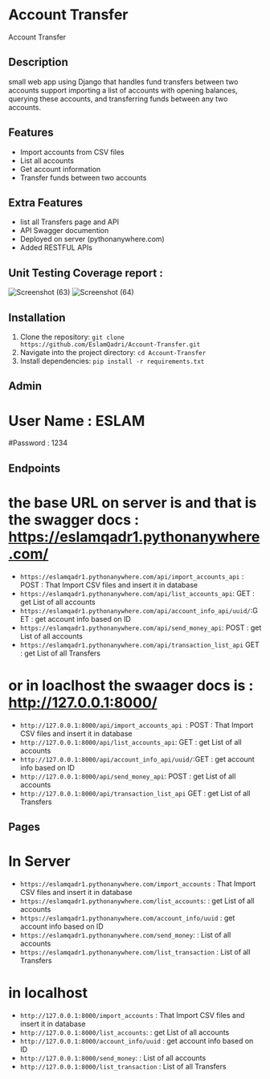 # Account Transfer

Account Transfer

## Description

small web app using Django that handles fund transfers between two accounts support importing a list of accounts with opening balances, querying these accounts, and transferring funds between any two accounts.

## Features

- Import accounts from CSV files
- List all accounts 
- Get account information
- Transfer funds between two accounts

## Extra Features

- list all Transfers page and API
- API Swagger documention
- Deployed on server (pythonanywhere.com)
- Added RESTFUL APIs
  
## Unit Testing Coverage report :
![Screenshot (63)](https://github.com/user-attachments/assets/6a24f049-49bb-47b5-a11c-08dd136fa9b8)
![Screenshot (64)](https://github.com/user-attachments/assets/b2192fcf-9b0f-47b5-a7b1-467810056877)

## Installation

1. Clone the repository: `git clone https://github.com/EslamQadri/Account-Transfer.git `
2. Navigate into the project directory: `cd Account-Transfer `
3. Install dependencies: `pip install -r requirements.txt`

## Admin 
# User Name : ESLAM
#Password :   1234 

## Endpoints

# the base URL on server is  and that is the swagger docs : https://eslamqadr1.pythonanywhere.com/ 

- `https://eslamqadr1.pythonanywhere.com/api/import_accounts_api` :  POST : That Import CSV files and insert it in database 
- `https://eslamqadr1.pythonanywhere.com/api/list_accounts_api`:     GET : get List of all accounts 
- `https://eslamqadr1.pythonanywhere.com/api/account_info_api/uuid/`:GET : get account info based on ID
- `https://eslamqadr1.pythonanywhere.com/api/send_money_api`:        POST : get List of all accounts
- `https://eslamqadr1.pythonanywhere.com/api/transaction_list_api`   GET : get List of all Transfers


# or in loaclhost the swaager docs is : http://127.0.0.1:8000/

- `http://127.0.0.1:8000/api/import_accounts_api `:  POST : That Import CSV files and insert it in database 
- `http://127.0.0.1:8000/api/list_accounts_api`:     GET : get List of all accounts 
- `http://127.0.0.1:8000/api/account_info_api/uuid/`:GET : get account info based on ID
- `http://127.0.0.1:8000/api/send_money_api`:        POST : get List of all accounts 
- `http://127.0.0.1:8000/api/transaction_list_api`   GET : get List of all Transfers


## Pages 

# In Server 

- `https://eslamqadr1.pythonanywhere.com/import_accounts` :     That Import CSV files and insert it in database 
- `https://eslamqadr1.pythonanywhere.com/list_accounts`:      : get List of all accounts 
- `https://eslamqadr1.pythonanywhere.com/account_info/uuid` :   get account info based on ID
- `https://eslamqadr1.pythonanywhere.com/send_money`:         : List of all accounts
- `https://eslamqadr1.pythonanywhere.com/list_transaction`    : List of all Transfers

  
# in localhost 

- `http://127.0.0.1:8000/import_accounts` :     That Import CSV files and insert it in database 
- `http://127.0.0.1:8000/list_accounts`:      : get List of all accounts 
- `http://127.0.0.1:8000/account_info/uuid` :   get account info based on ID
- `http://127.0.0.1:8000/send_money`:         : List of all accounts
- `http://127.0.0.1:8000/list_transaction`    : List of all Transfers





